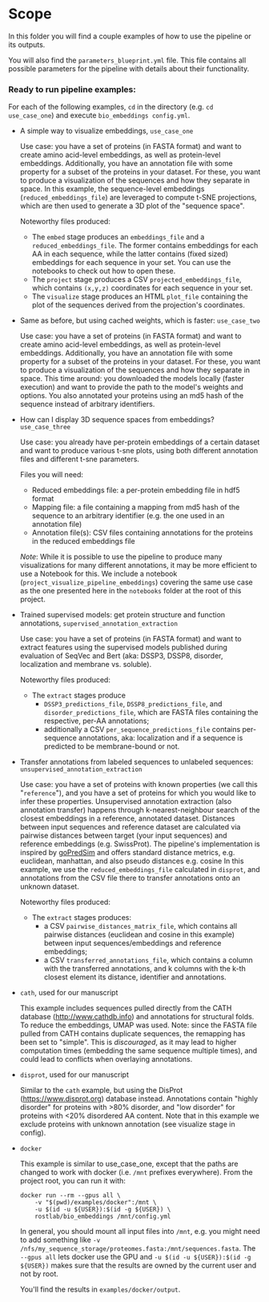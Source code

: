 # Scope

In this folder you will find a couple examples of how to use the pipeline or its outputs.

You will also find the `parameters_blueprint.yml` file. This file contains all possible parameters for the pipeline with details about their functionality.


### Ready to run pipeline examples:

For each of the following examples, `cd` in the directory (e.g. `cd use_case_one`) and execute `bio_embeddings config.yml`.

- A simple way to visualize embeddings, `use_case_one`

  Use case: you have a set of proteins (in FASTA format) and want to create amino acid-level embeddings, as well as protein-level embeddings.
  Additionally, you have an annotation file with some property for a subset of the proteins in your dataset. For these, you want to produce a visualization of the sequences and how they separate in space.
  In this example, the sequence-level embeddings (`reduced_embeddings_file`) are leveraged to compute t-SNE projections, which are then used to generate a 3D plot of the "sequence space".
  
  Noteworthy files produced:
    - The `embed` stage produces an `embeddings_file` and a `reduced_embeddings_file`.
    The former contains embeddings for each AA in each sequence, while the latter contains (fixed sized) embeddings for each sequence in your set.
    You can use the notebooks to check out how to open these. 
    - The `project` stage produces a CSV `projected_embeddings_file`, which contains `(x,y,z)` coordinates for each sequence in your set.
    - The `visualize` stage produces an HTML `plot_file` containing the plot of the sequences derived from the projection's coordinates.

- Same as before, but using cached weights, which is faster: `use_case_two`

  Use case: you have a set of proteins (in FASTA format) and want to create amino acid-level embeddings, as well as protein-level embeddings.
  Additionally, you have an annotation file with some property for a subset of the proteins in your dataset. For these, you want to produce a visualization of the sequences and how they separate in space.
  This time around: you downloaded the models locally (faster execution) and want to provide the path to the model's weights and options.
  You also annotated your proteins using an md5 hash of the sequence instead of arbitrary identifiers.

- How can I display 3D sequence spaces from embeddings? `use_case_three`

  Use case: you already have per-protein embeddings of a certain dataset and want to produce various t-sne plots, using both different annotation files and different t-sne parameters.

  Files you will need:

    - Reduced embeddings file: a per-protein embedding file in hdf5 format
    - Mapping file: a file containing a mapping from md5 hash of the sequence to an arbitrary identifier (e.g. the one used in an annotation file)
    - Annotation file(s): CSV files containing annotations for the proteins in the reduced embeddings file

  *Note*: While it is possible to use the pipeline to produce many visualizations for many different annotations, it may be more efficient to use a Notebook for this.
  We include a notebook (`project_visualize_pipeline_embeddings`) covering the same use case as the one presented here in the `notebooks` folder at the root of this project.

- Trained supervised models: get protein structure and function annotations, `supervised_annotation_extraction`

  Use case: you have a set of proteins (in FASTA format) and want to extract features using the supervised models published during evaluation of SeqVec and Bert (aka: DSSP3, DSSP8, disorder, localization and membrane vs. soluble).
  
  Noteworthy files produced:
    - The `extract` stages produce
       - `DSSP3_predictions_file`, `DSSP8_predictions_file`, and `disorder_predictions_file`, which are FASTA files containing the respective, per-AA annotations;
       - additionally a CSV `per_sequence_predictions_file` contains per-sequence annotations, aka: localization and if a sequence is predicted to be membrane-bound or not.
    

- Transfer annotations from labeled sequences to unlabeled sequences: `unsupervised_annotation_extraction`

  Use case: you have a set of proteins with known properties (we call this "`reference`"), and you have a set of proteins for which you would like to infer these properties.
  Unsupervised annotation extraction (also annotation transfer) happens through k-nearest-neighbour search of the closest embeddings in a reference, annotated dataset.
  Distances between input sequences and reference dataset are calculated via pairwise distances between target (your input sequences) and reference embeddings (e.g. SwissProt).
  The pipeline's implementation is inspired by [goPredSim](https://github.com/Rostlab/goPredSim) and offers standard distance metrics, e.g. euclidean, manhattan, and also pseudo distances e.g. cosine
  In this example, we use the `reduced_embeddings_file` calculated in `disprot`, and annotations from the CSV file there to transfer annotations onto an unknown dataset.
  
   Noteworthy files produced:
     - The `extract` stages produces:
         - a CSV `pairwise_distances_matrix_file`, which contains all pairwise distances (euclidean and cosine in this example) between input sequences/embeddings and reference embeddings;
         - a CSV `transferred_annotations_file`, which contains a column with the transferred annotations, and k columns with the k-th closest element its distance, identifier and annotations.
  

- `cath`, used for our manuscript

  This example includes sequences pulled directly from the CATH database (http://www.cathdb.info) and annotations for structural folds. To reduce the embeddings, UMAP was used.
  Note: since the FASTA file pulled from CATH contains duplicate sequences, the remapping has been set to "simple". This is *discouraged*, as it may lead to higher computation times (embedding the same sequence multiple times), and could lead to conflicts when overlaying annotations.

- `disprot`, used for our manuscript

  Similar to the `cath` example, but using the DisProt (https://www.disprot.org) database instead. Annotations contain "highly disorder" for proteins with >80% disorder, and "low disorder" for proteins with <20% disordered AA content.
  Note that in this example we exclude proteins with unknown annotation (see visualize stage in config).

- `docker`

  This example is similar to use_case_one, except that the paths are changed to work with docker (i.e. `/mnt` prefixes everywhere). From the project root, you can run it with:

  ```shell_script
  docker run --rm --gpus all \
      -v "$(pwd)/examples/docker":/mnt \
      -u $(id -u ${USER}):$(id -g ${USER}) \
      rostlab/bio_embeddings /mnt/config.yml
  ```

  In general, you should mount all input files into `/mnt`, e.g. you might need to add something like `-v /nfs/my_sequence_storage/proteomes.fasta:/mnt/sequences.fasta`. The `--gpus all` lets docker use the GPU and `-u $(id -u ${USER}):$(id -g ${USER})` makes sure that the results are owned by the current user and not by root.

  You'll find the results in `examples/docker/output`.